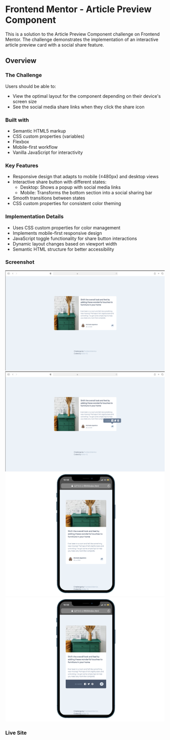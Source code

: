 # Frontend Mentor - Article Preview Component

This is a solution to the Article Preview Component challenge on Frontend Mentor. The challenge demonstrates the implementation of an interactive article preview card with a social share feature.

## Overview

### The Challenge

Users should be able to:

- View the optimal layout for the component depending on their device's screen size
- See the social media share links when they click the share icon

### Built with

- Semantic HTML5 markup
- CSS custom properties (variables)
- Flexbox
- Mobile-first workflow
- Vanilla JavaScript for interactivity

### Key Features

- Responsive design that adapts to mobile (≤480px) and desktop views
- Interactive share button with different states:
  - Desktop: Shows a popup with social media links
  - Mobile: Transforms the bottom section into a social sharing bar
- Smooth transitions between states
- CSS custom properties for consistent color theming

### Implementation Details

- Uses CSS custom properties for color management
- Implements mobile-first responsive design
- JavaScript toggle functionality for share button interactions
- Dynamic layout changes based on viewport width
- Semantic HTML structure for better accessibility

### Screenshot

![screenshot](./assets/screenshots/desktop.png)
![screenshot](./assets/screenshots/desktop-active.png)
![screenshot](./assets/screenshots/mobile.png)
![screenshot](./assets/screenshots/mobile-active.png)

### Live Site
